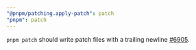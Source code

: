 ```yaml
---
"@pnpm/patching.apply-patch": patch
"pnpm": patch
---
```


`pnpm patch` should write patch files with a trailing newline [#6905](https://github.com/pnpm/pnpm/pull/6905).
